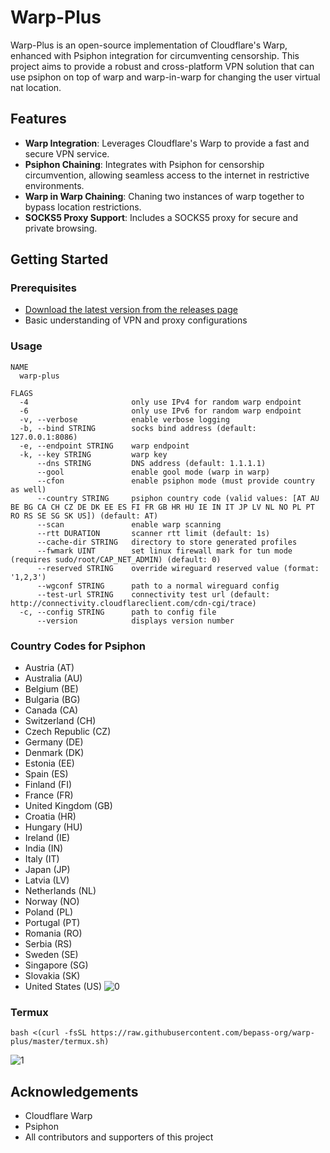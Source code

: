 # Warp-Plus

Warp-Plus is an open-source implementation of Cloudflare's Warp, enhanced with Psiphon integration for circumventing censorship. This project aims to provide a robust and cross-platform VPN solution that can use psiphon on top of warp and warp-in-warp for changing the user virtual nat location.

## Features

- **Warp Integration**: Leverages Cloudflare's Warp to provide a fast and secure VPN service.
- **Psiphon Chaining**: Integrates with Psiphon for censorship circumvention, allowing seamless access to the internet in restrictive environments.
- **Warp in Warp Chaining**: Chaning two instances of warp together to bypass location restrictions.
- **SOCKS5 Proxy Support**: Includes a SOCKS5 proxy for secure and private browsing.

## Getting Started

### Prerequisites

- [Download the latest version from the releases page](https://github.com/bepass-org/warp-plus/releases)
- Basic understanding of VPN and proxy configurations

### Usage

```
NAME
  warp-plus

FLAGS
  -4                       only use IPv4 for random warp endpoint
  -6                       only use IPv6 for random warp endpoint
  -v, --verbose            enable verbose logging
  -b, --bind STRING        socks bind address (default: 127.0.0.1:8086)
  -e, --endpoint STRING    warp endpoint
  -k, --key STRING         warp key
      --dns STRING         DNS address (default: 1.1.1.1)
      --gool               enable gool mode (warp in warp)
      --cfon               enable psiphon mode (must provide country as well)
      --country STRING     psiphon country code (valid values: [AT AU BE BG CA CH CZ DE DK EE ES FI FR GB HR HU IE IN IT JP LV NL NO PL PT RO RS SE SG SK US]) (default: AT)
      --scan               enable warp scanning
      --rtt DURATION       scanner rtt limit (default: 1s)
      --cache-dir STRING   directory to store generated profiles
      --fwmark UINT        set linux firewall mark for tun mode (requires sudo/root/CAP_NET_ADMIN) (default: 0)
      --reserved STRING    override wireguard reserved value (format: '1,2,3')
      --wgconf STRING      path to a normal wireguard config
      --test-url STRING    connectivity test url (default: http://connectivity.cloudflareclient.com/cdn-cgi/trace)
  -c, --config STRING      path to config file
      --version            displays version number
```

### Country Codes for Psiphon

- Austria (AT)
- Australia (AU)
- Belgium (BE)
- Bulgaria (BG)
- Canada (CA)
- Switzerland (CH)
- Czech Republic (CZ)
- Germany (DE)
- Denmark (DK)
- Estonia (EE)
- Spain (ES)
- Finland (FI)
- France (FR)
- United Kingdom (GB)
- Croatia (HR)
- Hungary (HU)
- Ireland (IE)
- India (IN)
- Italy (IT)
- Japan (JP)
- Latvia (LV)
- Netherlands (NL)
- Norway (NO)
- Poland (PL)
- Portugal (PT)
- Romania (RO)
- Serbia (RS)
- Sweden (SE)
- Singapore (SG)
- Slovakia (SK)
- United States (US)
![0](https://raw.githubusercontent.com/Ptechgithub/configs/main/media/line.gif)
### Termux

```
bash <(curl -fsSL https://raw.githubusercontent.com/bepass-org/warp-plus/master/termux.sh)
```
![1](https://github.com/Ptechgithub/configs/blob/main/media/18.jpg?raw=true)

## Acknowledgements

- Cloudflare Warp
- Psiphon
- All contributors and supporters of this project
